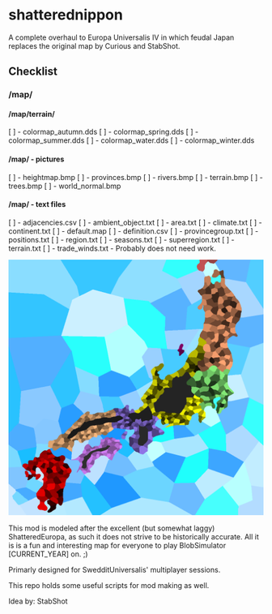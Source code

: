 # shatterednippon
A complete overhaul to Europa Universalis IV in which feudal Japan replaces the original map by Curious and StabShot.

## Checklist
### /map/
#### /map/terrain/
[ ] - colormap_autumn.dds
[ ] - colormap_spring.dds
[ ] - colormap_summer.dds
[ ] - colormap_water.dds
[ ] - colormap_winter.dds

#### /map/ - pictures
[ ] - heightmap.bmp
[ ] - provinces.bmp
[ ] - rivers.bmp
[ ] - terrain.bmp
[ ] - trees.bmp
[ ] - world_normal.bmp

#### /map/ - text files
[ ] - adjacencies.csv
[ ] - ambient_object.txt
[ ] - area.txt
[ ] - climate.txt
[ ] - continent.txt
[ ] - default.map
[ ] - definition.csv
[ ] - provincegroup.txt
[ ] - positions.txt
[ ] - region.txt
[ ] - seasons.txt
[ ] - superregion.txt
[ ] - terrain.txt
[ ] - trade_winds.txt - Probably does not need work.

![alt tag](https://raw.githubusercontent.com/CuriouslyCurious/shatterednippon/master/shatterednippon/map/provinces.bmp)

This mod is modeled after the excellent (but somewhat laggy) ShatteredEuropa, as such it does not strive to be historically accurate. All it is is a fun and interesting map for everyone to play BlobSimulator [CURRENT_YEAR] on. ;)

Primarly designed for SwedditUniversalis' multiplayer sessions.

This repo holds some useful scripts for mod making as well.

Idea by: StabShot
